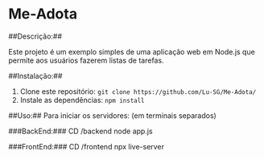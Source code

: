 # Me-Adota
##Descrição:##

Este projeto é um exemplo simples de uma aplicação web em Node.js que permite aos usuários fazerem listas de tarefas.

##Instalação:##

1. Clone este repositório: `git clone https://github.com/Lu-SG/Me-Adota/`
2. Instale as dependências: `npm install`

##Uso:##
Para iniciar os servidores: (em terminais separados)

###BackEnd:###
CD /backend
node app.js

###FrontEnd:###
CD /frontend
npx live-server 
